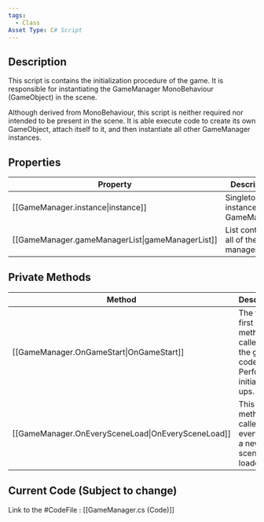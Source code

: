 ```yaml
---
tags:
  - Class
Asset Type: C# Script
---
```

## Description
This script is contains the initialization procedure of the game. It is responsible for instantiating the GameManager MonoBehaviour (GameObject) in the scene.

Although derived from MonoBehaviour, this script is neither required nor intended to be present in the scene. It is able execute code to create its own GameObject, attach itself to it, and then instantiate all other GameManager instances.
## Properties

| Property                                         | Description                               |
| ------------------------------------------------ | ----------------------------------------- |
| [[GameManager.instance\|instance]]               | Singleton instance of GameManager         |
| [[GameManager.gameManagerList\|gameManagerList]] | List containing all of the game managers. |

## Private Methods
| Method                                             | Description                                                              |
| -------------------------------------------------- | ------------------------------------------------------------------------ |
| [[GameManager.OnGameStart\|OnGameStart]]           | The very first method called in the game code. Performs initial set ups. |
| [[GameManager.OnEverySceneLoad\|OnEverySceneLoad]] | This method is called every time a new scene is loaded.                  |


## Current Code (Subject to change)
Link to the #CodeFile : [[GameManager.cs (Code)]]
